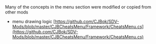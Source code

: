 ﻿Many of the concepts in the menu section were modified or copied from other mods

* menu drawing
	logic [https://github.com/CJBok/SDV-Mods/blob/master/CJBCheatsMenu/Framework/CheatsMenu.cs](https://github.com/CJBok/SDV-Mods/blob/master/CJBCheatsMenu/Framework/CheatsMenu.cs)